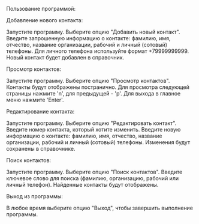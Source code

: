 Пользование программой:

Добавление нового контакта:

Запустите программу.
Выберите опцию "Добавить новый контакт".
Введите запрошенную информацию о контакте: фамилию, имя, отчество, название организации, рабочий и личный (сотовый) телефоны. Для личного телефона используйте формат +79999999999.
Новый контакт будет добавлен в справочник.

Просмотр контактов:

Запустите программу.
Выберите опцию "Просмотр контактов".
Контакты будут отображены постранично. Для просмотра следующей страницы нажмите 'n', для предыдущей - 'p'. Для выхода в главное меню нажмите 'Enter'.

Редактирование контакта:

Запустите программу.
Выберите опцию "Редактировать контакт".
Введите номер контакта, который хотите изменить.
Введите новую информацию о контакте: фамилию, имя, отчество, название организации, рабочий и личный (сотовый) телефоны.
Изменения будут сохранены в справочнике.

Поиск контактов:

Запустите программу.
Выберите опцию "Поиск контактов".
Введите ключевое слово для поиска (фамилию, организацию, рабочий или личный телефон).
Найденные контакты будут отображены.

Выход из программы:

В любое время выберите опцию "Выход", чтобы завершить выполнение программы.
